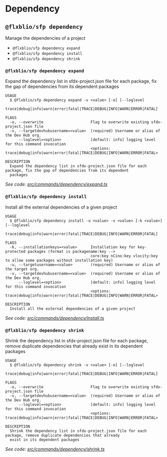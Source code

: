 # Dependency

## `@flxblio/sfp dependency`

Manage the dependencies of a project

* `@flxblio/sfp dependency expand`
* `@flxblio/sfp dependency install`
* `@flxblio/sfp dependency shrink`

### `@flxblio/sfp dependency expand`

Expand the dependency list in sfdx-project.json file for each package, fix the gap of dependencies from its dependent packages

```
USAGE
  $ @flxblio/sfp dependency expand -v <value> [-o] [--loglevel
    trace|debug|info|warn|error|fatal|TRACE|DEBUG|INFO|WARN|ERROR|FATAL]

FLAGS
  -o, --overwrite                     Flag to overwrite existing sfdx-project.json file
  -v, --targetdevhubusername=<value>  (required) Username or alias of the Dev Hub org.
      --loglevel=<option>             [default: info] logging level for this command invocation
                                      <options: trace|debug|info|warn|error|fatal|TRACE|DEBUG|INFO|WARN|ERROR|FATAL>

DESCRIPTION
  Expand the dependency list in sfdx-project.json file for each package, fix the gap of dependencies from its dependent
  packages
```

_See code:_ [_src/commands/dependency/expand.ts_](https://github.com/flxbl-io/sfp)

### `@flxblio/sfp dependency install`

Install all the external dependencies of a given project

```
USAGE
  $ @flxblio/sfp dependency install -u <value> -v <value> [-k <value>] [--loglevel
    trace|debug|info|warn|error|fatal|TRACE|DEBUG|INFO|WARN|ERROR|FATAL]

FLAGS
  -k, --installationkeys=<value>      Installation key for key-protected packages (format is packagename:key -->
                                      core:key nCino:key vlocity:key to allow some packages without installation key)
  -u, --targetusername=<value>        (required) Username or alias of the target org.
  -v, --targetdevhubusername=<value>  (required) Username or alias of the Dev Hub org.
      --loglevel=<option>             [default: info] logging level for this command invocation
                                      <options: trace|debug|info|warn|error|fatal|TRACE|DEBUG|INFO|WARN|ERROR|FATAL>

DESCRIPTION
  Install all the external dependencies of a given project
```

_See code:_ [_src/commands/dependency/install.ts_](https://github.com/flxbl-io/sfp)

### `@flxblio/sfp dependency shrink`

Shrink the dependency list in sfdx-project.json file for each package, remove duplicate dependencies that already exist in its dependent packages

```
USAGE
  $ @flxblio/sfp dependency shrink -v <value> [-o] [--loglevel
    trace|debug|info|warn|error|fatal|TRACE|DEBUG|INFO|WARN|ERROR|FATAL]

FLAGS
  -o, --overwrite                     Flag to overwrite existing sfdx-project.json file
  -v, --targetdevhubusername=<value>  (required) Username or alias of the Dev Hub org.
      --loglevel=<option>             [default: info] logging level for this command invocation
                                      <options: trace|debug|info|warn|error|fatal|TRACE|DEBUG|INFO|WARN|ERROR|FATAL>

DESCRIPTION
  Shrink the dependency list in sfdx-project.json file for each package, remove duplicate dependencies that already
  exist in its dependent packages
```

_See code:_ [_src/commands/dependency/shrink.ts_](https://github.com/flxbl-io/sfp)
